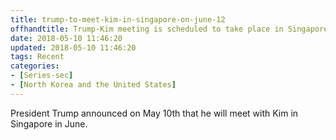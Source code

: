 ```yaml
---
title: trump-to-meet-kim-in-singapore-on-june-12
offhandtitle: Trump-Kim meeting is scheduled to take place in Singapore on June 12
date: 2018-05-10 11:46:20
updated: 2018-05-10 11:46:20
tags: Recent
categories:
- [Series-sec]
- [North Korea and the United States]
---
```


President Trump announced on May 10th that he will meet with Kim in Singapore in June.
